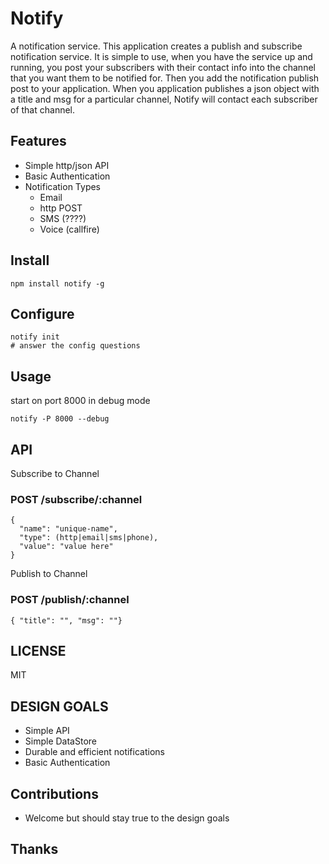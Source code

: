 # Notify

A notification service.  This application creates a publish and subscribe notification service.  It is simple to use, when you have the service up and running, you post your subscribers with their contact info into the channel that you want them to be notified for.  Then you add the notification publish post to your application.  When you application publishes a json object with a title and msg for a particular channel, Notify will contact each subscriber of that channel.

## Features

* Simple http/json API
* Basic Authentication
* Notification Types
  - Email
  - http POST
  - SMS (????)
  - Voice (callfire)

## Install

```
npm install notify -g
```

## Configure

```
notify init
# answer the config questions
```

## Usage

start on port 8000 in debug mode
```
notify -P 8000 --debug
```

## API

Subscribe to Channel

### POST /subscribe/:channel

```
{
  "name": "unique-name",
  "type": (http|email|sms|phone),
  "value": "value here"
}
```

Publish to Channel

### POST /publish/:channel

```
{ "title": "", "msg": ""}
```

## LICENSE

MIT

## DESIGN GOALS

* Simple API
* Simple DataStore
* Durable and efficient notifications
* Basic Authentication

## Contributions

* Welcome but should stay true to the design goals

## Thanks


